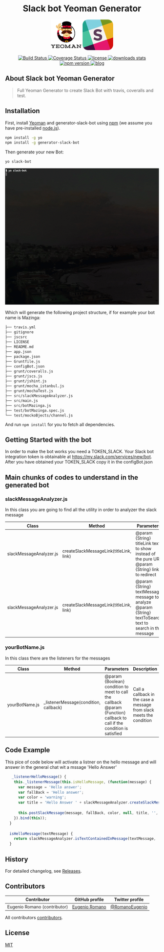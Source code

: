 <h1 align="center">Slack bot Yeoman Generator</h1>
<p align="center">
  <img title="yeoman generator" src='/assets/yeoman-logo.png' alt='yeoman logo' width="100px" height="100px" />
  <img title="slack logo" src='/assets/slack-logo.png' alt='slack logo' width="100px" height="100px" />
</p>
<p align="center">
  <a title='Build Status' href="https://travis-ci.org/eromano/generator-slack-bot" >
    <img src='https://travis-ci.org/eromano/generator-slack-bot.svg?branch=master' alt='Build Status'  />
  </a>
  <a href='https://coveralls.io/r/eromano/generator-slack-bot'>
    <img src='https://img.shields.io/coveralls/eromano/generator-slack-bot.svg' alt='Coverage Status' />
  </a>
  <a href='https://github.com/eromano/generator-slack-bot/blob/master/LICENSE'>
    <img src='https://img.shields.io/badge/license-MIT-blue.svg' alt='license' />
  </a>
  <a alt='downloads stats' href='https://npmjs.org/package/generator-slack-bot'>
    <img src='https://img.shields.io/npm/dm/generator-slack-bot.svg' alt='downloads stats' />
  </a>
  <a href="https://nodei.co/npm/generator-slack-bot/">
    <img src="http://img.shields.io/npm/v/generator-slack-bot.svg" alt='npm version' >
  </a>
  <a title='blog' href='http://eromano.github.io'>
     <img src='https://img.shields.io/badge/style-blog-blue.svg?label=my' alt='blog' />
  </a>
</p>

## About Slack bot Yeoman Generator
>Full Yeoman Generator to create Slack Bot with travis, coveralls and test.

## Installation

First, install [Yeoman](http://yeoman.io) and generator-slack-bot using [npm](https://www.npmjs.com/) (we assume you have pre-installed [node.js](https://nodejs.org/)).

```bash
npm install -g yo
npm install -g generator-slack-bot
```

Then generate your new Bot:

```bash
yo slack-bot
```

<img src='assets/generator.gif' alt='generator slack bot shell' />


Which will generate the following project structure, if for example your bot name is Mazinga:

    ├── travis.yml
    ├── gitignore
    ├── jscsrc
    ├── LICENSE
    ├── README.md
    ├── app.json
    ├── package.json
    ├── Gruntfile.js
    ├── configBot.json
    ├── grunt/coveralls.js
    ├── grunt/jscs.js
    ├── grunt/jshint.js
    ├── grunt/mocha_istanbul.js
    ├── grunt/mochaTest.js
    ├── src/slackMessageAnalyzer.js
    ├── src/main.js
    ├── src/botMazinga.js
    ├── test/botMazinga.spec.js
    └── test/mockoBjects/channel.js

And run `npm install` for you to fetch all dependencies.

## Getting Started with the bot

In order to make the bot works you need a TOKEN_SLACK.
Your Slack bot integration token is obtainable at https://my.slack.com/services/new/bot.
After you have obtained your TOKEN_SLACK copy it in the configBot.json


## Main chunks of codes to understand in the generated bot

###  slackMessageAnalyzer.js

In this class you are going to find all the utility in order to analyzer the slack message

Class | Method | Parameters | Description
------------ | ------------- | ------------- | -------------
slackMessageAnalyzer.js |  createSlackMessageLink(titleLink, link) |@param {String} titleLink  text to show instead of the pure URL <br /> @param {String} link to redirect |  Create a slack link format message
slackMessageAnalyzer.js |  createSlackMessageLink(titleLink, link) |@param {String} textMessage message to analyze <br /> @param {String} textToSearch text to search in the message |  Create a slack link format message isTextContainedInMessage

###  yourBotName.js

In this class there are the listeners for the messages

Class | Method | Parameters | Description
------------ | ------------- | ------------- | -------------
yourBotName.js |  _listenerMessage(condition, callback) |@param {Boolean}  condition to meet to call the callback  <br /> @param {Function} callback to call if the condition is satisfied | Call a callback in the case a message from slack meets the condition

## Code Example

This pice of code below will activate a listner on the hello message and will answer in the general chat wit a mssage 'Hello Answer'


```javascript
   _listenerHelloMessage() {
    this._listenerMessage(this.isHelloMessage, (function(message) {
      var message = 'Hello answer';
      var fallBack = 'Hello answer';
      var color = 'warning';
      var title = 'Hello Answer ' + slackMessageAnalyzer.createSlackMessageLink('made by slack bot generator','https://github.com/eromano/generator-slack-bot');

      this.postSlackMessage(message, fallBack, color, null, title, '', 'general');
    }).bind(this));
  }
  
  isHelloMessage(textMessage) {
    return slackMessageAnalyzer.isTextContainedInMessage(textMessage, 'hello');
  }
```

## History

For detailed changelog, see [Releases](https://github.com/eromano/generator-slack-bot/releases).

## Contributors

Contributor | GitHub profile | Twitter profile |
--- | --- | ---
Eugenio Romano (contributor)| [Eugenio Romano](https://github.com/eromano) | [@RomanoEugenio](https://twitter.com/RomanoEugenio)

All contributors [contributors](https://github.com/eromano/generator-slack-bot/graphs/contributors).

## License
[MIT](https://github.com/eromano/generator-slack-bot/blob/master/LICENSE)
 
